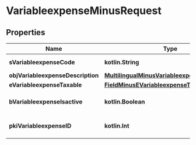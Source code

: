 
# VariableexpenseMinusRequest

## Properties
Name | Type | Description | Notes
------------ | ------------- | ------------- | -------------
**sVariableexpenseCode** | **kotlin.String** | The code of the Variableexpense | 
**objVariableexpenseDescription** | [**MultilingualMinusVariableexpenseDescription**](MultilingualMinusVariableexpenseDescription.md) |  | 
**eVariableexpenseTaxable** | [**FieldMinusEVariableexpenseTaxable**](FieldMinusEVariableexpenseTaxable.md) |  | 
**bVariableexpenseIsactive** | **kotlin.Boolean** | Whether the variableexpense is active or not | 
**pkiVariableexpenseID** | **kotlin.Int** | The unique ID of the Variableexpense |  [optional]




